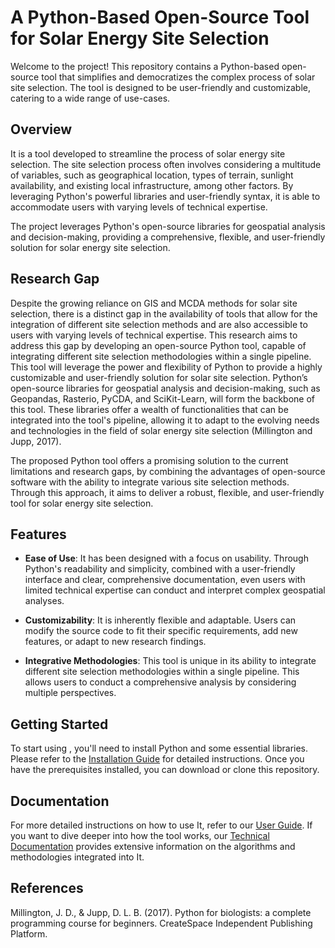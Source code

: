 # A Python-Based Open-Source Tool for Solar Energy Site Selection

Welcome to the project! This repository contains a Python-based open-source tool that simplifies and democratizes the complex process of solar site selection. The tool is designed to be user-friendly and customizable, catering to a wide range of use-cases.

## Overview

It is a tool developed to streamline the process of solar energy site selection. The site selection process often involves considering a multitude of variables, such as geographical location, types of terrain, sunlight availability, and existing local infrastructure, among other factors. By leveraging Python's powerful libraries and user-friendly syntax, it is able to accommodate users with varying levels of technical expertise.

The project leverages Python's open-source libraries for geospatial analysis and decision-making, providing a comprehensive, flexible, and user-friendly solution for solar energy site selection.

## Research Gap
Despite the growing reliance on GIS and MCDA methods for solar site selection, there is a distinct gap in the availability of tools that allow for the integration of different site selection methods and are also accessible to users with varying levels of technical expertise. This research aims to address this gap by developing an open-source Python tool, capable of integrating different site selection methodologies within a single pipeline.
This tool will leverage the power and flexibility of Python to provide a highly customizable and user-friendly solution for solar site selection. Python’s open-source libraries for geospatial analysis and decision-making, such as Geopandas, Rasterio, PyCDA, and SciKit-Learn, will form the backbone of this tool. These libraries offer a wealth of functionalities that can be integrated into the tool's pipeline, allowing it to adapt to the evolving needs and technologies in the field of solar energy site selection (Millington and Jupp, 2017).

The proposed Python tool offers a promising solution to the current limitations and research gaps, by combining the advantages of open-source software with the ability to integrate various site selection methods. Through this approach, it aims to deliver a robust, flexible, and user-friendly tool for solar energy site selection.

## Features

- **Ease of Use**: It has been designed with a focus on usability. Through Python's readability and simplicity, combined with a user-friendly interface and clear, comprehensive documentation, even users with limited technical expertise can conduct and interpret complex geospatial analyses.

- **Customizability**: It is inherently flexible and adaptable. Users can modify the source code to fit their specific requirements, add new features, or adapt to new research findings.

- **Integrative Methodologies**: This tool is unique in its ability to integrate different site selection methodologies within a single pipeline. This allows users to conduct a comprehensive analysis by considering multiple perspectives.

## Getting Started

To start using , you'll need to install Python and some essential libraries. Please refer to the [Installation Guide](#) for detailed instructions. Once you have the prerequisites installed, you can download or clone this repository.

## Documentation

For more detailed instructions on how to use It, refer to our [User Guide](#). If you want to dive deeper into how the tool works, our [Technical Documentation](#) provides extensive information on the algorithms and methodologies integrated into It.

## References

Millington, J. D., & Jupp, D. L. B. (2017). Python for biologists: a complete programming course for beginners. CreateSpace Independent Publishing Platform.
